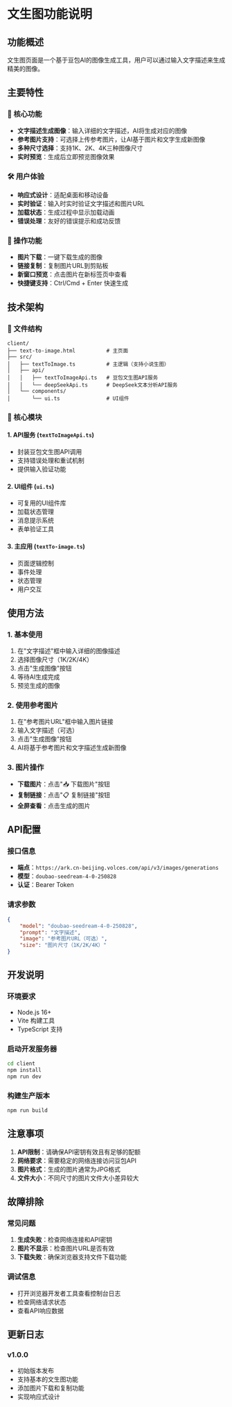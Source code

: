 # 文生图功能说明

## 功能概述

文生图页面是一个基于豆包AI的图像生成工具，用户可以通过输入文字描述来生成精美的图像。

## 主要特性

### 🎨 核心功能
- **文字描述生成图像**：输入详细的文字描述，AI将生成对应的图像
- **参考图片支持**：可选择上传参考图片，让AI基于图片和文字生成新图像
- **多种尺寸选择**：支持1K、2K、4K三种图像尺寸
- **实时预览**：生成后立即预览图像效果

### 🛠️ 用户体验
- **响应式设计**：适配桌面和移动设备
- **实时验证**：输入时实时验证文字描述和图片URL
- **加载状态**：生成过程中显示加载动画
- **错误处理**：友好的错误提示和成功反馈

### 📱 操作功能
- **图片下载**：一键下载生成的图像
- **链接复制**：复制图片URL到剪贴板
- **新窗口预览**：点击图片在新标签页中查看
- **快捷键支持**：Ctrl/Cmd + Enter 快速生成

## 技术架构

### 📁 文件结构
```
client/
├── text-to-image.html          # 主页面
├── src/
│   ├── textToImage.ts          # 主逻辑（支持小说生图）
│   ├── api/
│   │   ├── textToImageApi.ts   # 豆包文生图API服务
│   │   └── deepSeekApi.ts      # DeepSeek文本分析API服务
│   └── components/
│       └── ui.ts               # UI组件
```

### 🔧 核心模块

#### 1. API服务 (`textToImageApi.ts`)
- 封装豆包文生图API调用
- 支持错误处理和重试机制
- 提供输入验证功能

#### 2. UI组件 (`ui.ts`)
- 可复用的UI组件库
- 加载状态管理
- 消息提示系统
- 表单验证工具

#### 3. 主应用 (`textTo-image.ts`)
- 页面逻辑控制
- 事件处理
- 状态管理
- 用户交互

## 使用方法

### 1. 基本使用
1. 在"文字描述"框中输入详细的图像描述
2. 选择图像尺寸（1K/2K/4K）
3. 点击"生成图像"按钮
4. 等待AI生成完成
5. 预览生成的图像

### 2. 使用参考图片
1. 在"参考图片URL"框中输入图片链接
2. 输入文字描述（可选）
3. 点击"生成图像"按钮
4. AI将基于参考图片和文字描述生成新图像

### 3. 图片操作
- **下载图片**：点击"📥 下载图片"按钮
- **复制链接**：点击"📋 复制链接"按钮
- **全屏查看**：点击生成的图片

## API配置

### 接口信息
- **端点**：`https://ark.cn-beijing.volces.com/api/v3/images/generations`
- **模型**：`doubao-seedream-4-0-250828`
- **认证**：Bearer Token

### 请求参数
```json
{
    "model": "doubao-seedream-4-0-250828",
    "prompt": "文字描述",
    "image": "参考图片URL（可选）",
    "size": "图片尺寸（1K/2K/4K）"
}
```

## 开发说明

### 环境要求
- Node.js 16+
- Vite 构建工具
- TypeScript 支持

### 启动开发服务器
```bash
cd client
npm install
npm run dev
```

### 构建生产版本
```bash
npm run build
```

## 注意事项

1. **API限制**：请确保API密钥有效且有足够的配额
2. **网络要求**：需要稳定的网络连接访问豆包API
3. **图片格式**：生成的图片通常为JPG格式
4. **文件大小**：不同尺寸的图片文件大小差异较大

## 故障排除

### 常见问题
1. **生成失败**：检查网络连接和API密钥
2. **图片不显示**：检查图片URL是否有效
3. **下载失败**：确保浏览器支持文件下载功能

### 调试信息
- 打开浏览器开发者工具查看控制台日志
- 检查网络请求状态
- 查看API响应数据

## 更新日志

### v1.0.0
- 初始版本发布
- 支持基本的文生图功能
- 添加图片下载和复制功能
- 实现响应式设计
